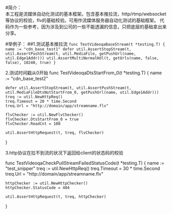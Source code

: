 
#简介：<br>
本工程是流媒体自动化测试的基本框架。包含基本推拉流，http/rtmp/websocket等协议的校验，flv的基础校验。可用作流媒体服务器自动化测试的基础框架。
代码作为一些参考，因为涉及到公司的一些不能透漏的信息，只把底层的基础拿出来分享。<br>

#举例子：
##1.测试基本推拉流
`
func TestVideoqaBaseStream(t *testing.T) {
        name := "cdn_base_test1"
        defer util.AssertStopStream(t, util.AssertPushStream(t, util.MediaFile, getPushUrl(name, util.Edge1Addr)))
        util.AssertMultiNormalHdl(t, getUrls(name, false, false), 10240, true)
}
`

2.测试时间戳从0开始
func TestVideoqaDtsStartFrom_0(t *testing.T) {
    name := "cdn_base_test2"

    defer util.AssertStopStream(t, util.AssertPushStream(t, util.MediaFileDtsNotStartFrom_0, getPushUrl(name, util.Edge1Addr)))
    treq := util.NewHttpReq()
    treq.Timeout = 20 * time.Second
    treq.Url = "http://domain/app/streamname.flv"

    flvChecker := util.NewFlvChecker()
    flvChecker.DtsStartFrom_0 = true
    flvChecker.ReadCnt = 100

    util.AssertHttpRequest(t, treq, flvChecker)
}

3.http协议在拉不到流的状况下返回给client的状态码的校验

func TestVideoqaCheckPullStreamFailedStatusCode(t *testing.T) {
    name := "test_snipper"
    treq := util.NewHttpReq()
    treq.Timeout = 30 * time.Second
    treq.Url = "http://domain/app/streamname.flv"

    httpChecker := util.NewHttpChecker()
    httpChecker.StatusCode = 404

    util.AssertHttpRequest(t, treq, httpChecker)
}
